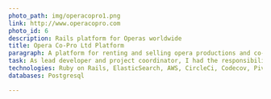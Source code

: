 ```yaml
---
photo_path: img/operacopro1.png
link: http://www.operacopro.com
photo_id: 6
description: Rails platform for Operas worldwide
title: Opera Co-Pro Ltd Platform
paragraph: A platform for renting and selling opera productions and co-productions, that I developed from scratch at the end of July 2017
task: As lead developer and project coordinator, I had the responsibility of its creation according to the CEO and business model requirements. I also contributed finding the best technologies that could best interpret the business requirements. In the opera management sector, this is one of its kind. For this project, I created a small web team of a frontend developer and UX specialist, that I am leading using Agile methods as much as possible. Ideally this platform should develop into a completed automated one
technologies: Ruby on Rails, ElasticSearch, AWS, CircleCi, Codecov, PivotalTracker, Agile
databases: Postgresql

---
```

